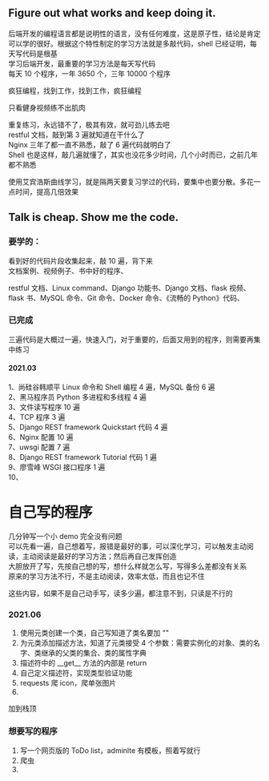 
## Figure out what works and keep doing it.  
后端开发的编程语言都是说明性的语言，没有任何难度，这是原子性，结论是肯定可以学的很好。根据这个特性制定的学习方法就是多敲代码，shell 已经证明，每天写代码是根基  
学习后端开发，最重要的学习方法是每天写代码  
每天 10 个程序，一年 3650 个，三年 10000 个程序  

疯狂编程，找到工作，找到工作，疯狂编程  

只看健身视频练不出肌肉  


重复练习，永远错不了，极其有效，就可劲儿练去吧  
restful 文档，敲到第 3 遍就知道在干什么了  
Nginx 三年了都一直不熟悉，敲了 6 遍代码就明白了   
Shell 也是这样，敲几遍就懂了，其实也没花多少时间，几个小时而已，之前几年都不熟悉  


使用艾宾浩斯曲线学习，就是隔两天要复习学过的代码，要集中也要分散。多花一点时间，提高几倍效果  


## Talk is cheap. Show me the code.  

### 要学的：
看到好的代码片段收集起来，敲 10 遍，背下来  
文档案例、视频例子、书中好的程序、  

restful 文档、Linux command、Django 功能书、Django 文档、flask 视频、flask 书、MySQL 命令、Git 命令、Docker 命令、《流畅的 Python》代码、  


### 已完成

三遍代码是大概过一遍，快速入门，对于重要的，后面又用到的程序，则需要再集中练习  


#### 2021.03 

1、尚硅谷韩顺平 Linux 命令和 Shell 编程 4 遍，MySQL 备份 6 遍   
2、黑马程序员 Python 多进程和多线程 4 遍  
3、文件读写程序 10 遍  
4、TCP 程序 3 遍  
5、Django REST framework Quickstart 代码 4 遍  
6、Nginx 配置 10 遍  
7、uwsgi 配置 7 遍  
8、Django REST framework Tutorial 代码 1 遍  
9、廖雪峰 WSGI 接口程序 1 遍  
10、  



# 自己写的程序  
几分钟写一个小 demo 完全没有问题  
可以先看一遍，自己想着写，报错是最好的事，可以深化学习，可以触发主动阅读，主动阅读是最好的学习方法；然后再自己发挥创造  
大胆放开了写，先按自己想的写，想什么样就怎么写，写得多么差都没有关系  
原来的学习方法不行，不是主动阅读，效率太低，而且也记不住  

这些内容，如果不是自己动手写，读多少遍，都注意不到，只读是不行的  

### 2021.06
1. 使用元类创建一个类，自己写知道了类名要加 ""  
2. 为元类添加描述方法，知道了元类接受 4 个参数：需要实例化的对象、类的名字、类继承的父类的集合、类的属性字典
3. 描述符中的 \_\_get__ 方法的内部是 return  
4. 自己定义描述符，实现类型验证功能  
5. requests 爬 icon，爬单张图片
6. 


加到栈顶  



### 想要写的程序  
1. 写一个网页版的 ToDo list，adminlte 有模板，照着写就行
2. 爬虫  
3. 

